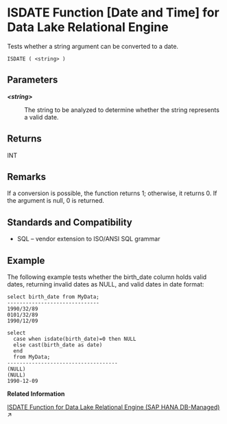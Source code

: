 <!-- loioa559f0f684f21015b95ee838e6da62dc -->

# ISDATE Function \[Date and Time\] for Data Lake Relational Engine

Tests whether a string argument can be converted to a date.



```
ISDATE ( <string> )
```



<a name="loioa559f0f684f21015b95ee838e6da62dc__ISDATE_parm1"/>

## Parameters


<dl>
<dt><b>

*<string\>*

</b></dt>
<dd>

The string to be analyzed to determine whether the string represents a valid date.



</dd>
</dl>



<a name="loioa559f0f684f21015b95ee838e6da62dc__ISDATE_returns1"/>

## Returns

INT



<a name="loioa559f0f684f21015b95ee838e6da62dc__ISDATE_remarks1"/>

## Remarks

If a conversion is possible, the function returns 1; otherwise, it returns 0. If the argument is null, 0 is returned.



<a name="loioa559f0f684f21015b95ee838e6da62dc__ISDATE_standards1"/>

## Standards and Compatibility

-   SQL – vendor extension to ISO/ANSI SQL grammar



<a name="loioa559f0f684f21015b95ee838e6da62dc__ISDATE_examples1"/>

## Example

The following example tests whether the birth\_date column holds valid dates, returning invalid dates as NULL, and valid dates in date format:

```
select birth_date from MyData;
------------------------------
1990/32/89
0101/32/89
1990/12/09
```

```
select 
  case when isdate(birth_date)=0 then NULL
  else cast(birth_date as date) 
  end 
  from MyData;
------------------------------------
(NULL)
(NULL)
1990-12-09
```

**Related Information**  


[ISDATE Function for Data Lake Relational Engine (SAP HANA DB-Managed)](https://help.sap.com/viewer/a898e08b84f21015969fa437e89860c8/2023_2_QRC/en-US/f28668e5060b4c6db2bc8832b9a5f4cd.html "Tests whether a string argument can be converted to a date.") :arrow_upper_right:

